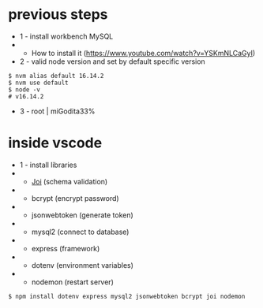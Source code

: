 # previous steps

- 1 - install workbench MySQL
- - How to install it (https://www.youtube.com/watch?v=YSKmNLCaGyI)
- 2 - valid node version and set by default specific version

```
$ nvm alias default 16.14.2
$ nvm use default
$ node -v
# v16.14.2
```

- 3 - root | miGodita33%

# inside vscode

- 1 - install libraries
- - [Joi](https://joi.dev/) (schema validation)
- - bcrypt (encrypt password)
- - jsonwebtoken (generate token)
- - mysql2 (connect to database)
- - express (framework)
- - dotenv (environment variables)
- - nodemon (restart server)

```
$ npm install dotenv express mysql2 jsonwebtoken bcrypt joi nodemon
```
